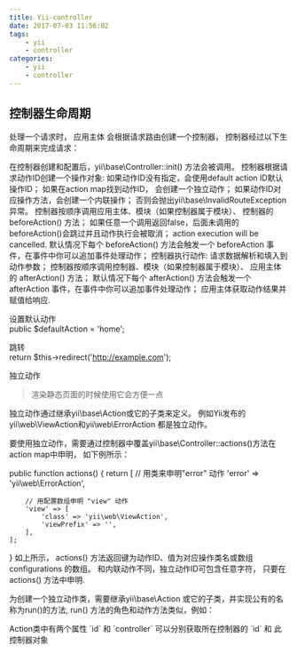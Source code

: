 ```yaml
---
title: Yii-controller
date: 2017-07-03 11:56:02
tags:
	- yii
	- controller
categories:
    - yii
    - controller
---
```



## 控制器生命周期
处理一个请求时， 应用主体 会根据请求路由创建一个控制器， 控制器经过以下生命周期来完成请求：

在控制器创建和配置后，yii\base\Controller::init() 方法会被调用。
控制器根据请求动作ID创建一个操作对象:
如果动作ID没有指定，会使用default action ID默认操作ID；
如果在action map找到动作ID， 会创建一个独立动作；
如果动作ID对应操作方法，会创建一个内联操作；
否则会抛出yii\base\InvalidRouteException异常。
控制器按顺序调用应用主体、模块（如果控制器属于模块）、 控制器的 beforeAction() 方法；
如果任意一个调用返回false，后面未调用的beforeAction()会跳过并且动作执行会被取消； action execution will be cancelled.
默认情况下每个 beforeAction() 方法会触发一个 beforeAction 事件，在事件中你可以追加事件处理动作；
控制器执行动作:
请求数据解析和填入到动作参数；
控制器按顺序调用控制器、模块（如果控制器属于模块）、 应用主体的 afterAction() 方法；
默认情况下每个 afterAction() 方法会触发一个 afterAction 事件，在事件中你可以追加事件处理动作；
应用主体获取动作结果并赋值给响应.

设置默认动作  
public $defaultAction = 'home';

跳转  
return $this->redirect('http://example.com');

独立动作
> 渲染静态页面的时候使用它会方便一点  

独立动作通过继承yii\base\Action或它的子类来定义。 例如Yii发布的yii\web\ViewAction和yii\web\ErrorAction 都是独立动作。

要使用独立动作，需要通过控制器中覆盖yii\base\Controller::actions()方法在action map中申明， 如下例所示：

public function actions()
{
    return [
        // 用类来申明"error" 动作
        'error' => 'yii\web\ErrorAction',

        // 用配置数组申明 "view" 动作
        'view' => [
            'class' => 'yii\web\ViewAction',
            'viewPrefix' => '',
        ],
    ];
}
如上所示， actions() 方法返回键为动作ID、值为对应操作类名或数组configurations 的数组。 和内联动作不同，独立动作ID可包含任意字符， 只要在actions() 方法中申明.

为创建一个独立动作类，需要继承yii\base\Action 或它的子类，并实现公有的名称为run()的方法, run() 方法的角色和动作方法类似，例如：

<?php
namespace app\components;

use yii\base\Action;

class HelloWorldAction extends Action
{
    public function run()
    {
        return "Hello World";
    }
}
动作结果
动作方法或独立操作的run()方法的返回值非常重要， 它表示对应动作结果。

> Action类中有两个属性  `id` 和 `controller` 可以分别获取所在控制器的 `id` 和 此控制器对象  
